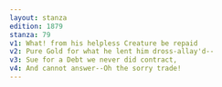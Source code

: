 ```yaml
---
layout: stanza
edition: 1879
stanza: 79
v1: What! from his helpless Creature be repaid
v2: Pure Gold for what he lent him dross-allay'd--
v3: Sue for a Debt we never did contract,
v4: And cannot answer--Oh the sorry trade!
---
```

